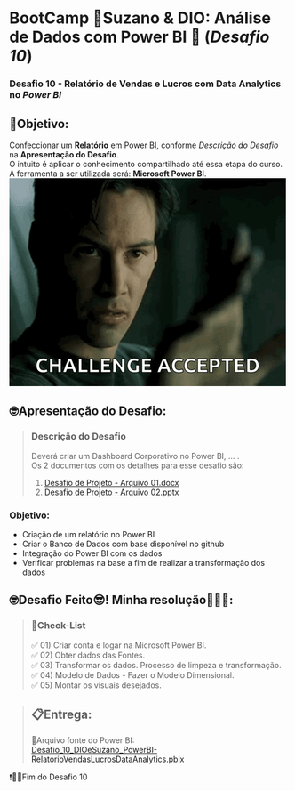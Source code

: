# BootCamp 🌿Suzano & DIO: Análise de Dados com Power BI 🎲 (*Desafio 10*)
### Desafio 10 - **Relatório** de Vendas e Lucros com **Data Analytics** no *Power BI*  
    
## 🎯Objetivo:
Confeccionar um **Relatório** em Power BI, conforme *Descrição do Desafio* na **Apresentação do Desafio**.  
O intuito é aplicar o conhecimento compartilhado até essa etapa do curso.  
A ferramenta a ser utilizada será: **Microsoft Power BI**.  
![alt text](./imagens/img_DesafioAceito.png)

    
## 🤓Apresentação do Desafio:
>### Descrição do Desafio
>Deverá criar um Dashboard Corporativo no Power BI, ... .  
>Os 2 documentos com os detalhes para esse desafio são:  
> 1) [Desafio de Projeto - Arquivo 01.docx](./insumos/Desafio%20de%20Projeto%20-%20Processando%20e%20Transformando%20Dados%20com%20Power%20BI%20-%20Instruções.docx)  
> 2) [Desafio de Projeto - Arquivo 02.pptx](./insumos/Desafio%20de%20Projeto%20-%20Processando%20e%20Transformando%20Dados%20com%20Power%20BI.pptx)  

### Objetivo:
- Criação de um relatório no Power BI
- Criar o Banco de Dados com base disponível no github
- Integração do Power BI com os dados 
- Verificar problemas na base a fim de realizar a transformação dos dados
   
## 🤓Desafio Feito😎! Minha resolução🎉🎉🎉:  
>### 📝Check-List
>✅ 01) Criar conta e logar na Microsoft Power BI.  
>✅ 02) Obter dados das Fontes.  
>✅ 03) Transformar os dados. Processo de limpeza e transformação.  
>✅ 04) Modelo de Dados - Fazer o Modelo Dimensional.  
>✅ 05) Montar os visuais desejados.  
  
  
> ## 📋**Entrega**:  
> 🎯Arquivo fonte do Power BI:  
> [Desafio_10_DIOeSuzano_PowerBI-RelatorioVendasLucrosDataAnalytics.pbix](./Desafio_10_DIOeSuzano_PowerBI-RelatorioVendasLucrosDataAnalytics.pbix)  
  
 ❗👏🎉Fim do Desafio 10